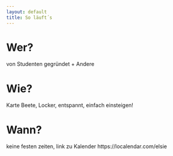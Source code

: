 ```yaml
---
layout: default
title: So läuft´s
---
```


<div class="articles">
	<h1 class="pageTitle">Wer?</h1>
	<p>von Studenten gegründet + Andere</p>
    <h1 class="pageTitle">Wie?</h1>
	<p>Karte Beete, Locker, entspannt, einfach einsteigen!</p>
    <h1 class="pageTitle">Wann?</h1>
	<p>keine festen zeiten, link zu Kalender https://localendar.com/elsie</p>
</div>

<!-- <div class="home" id="home"> -->
<!-- <h1 class="pageTitle">Neues aus dem Garten</h1>
  <ul class="posts noList">
    {% for post in paginator.posts %}
      <li>
        <span class="date">{{ post.date | date: '%B %d, %Y' }}</span>
        <h3><a class="post-link" href="{{ post.url | prepend: site.baseurl }}">{{ post.title }}</a></h3>
        <p>{% if post.description %}{{ post.description }}{% else %}{{ post.excerpt | strip_html }}{% endif %}</p>
      </li>
    {% endfor %}
  </ul> 
  <!-- Pagination links -->
  
  <!-- <div class="pagination"> -->
  <!--   {% if paginator.previous_page %}
      <a href="{{ paginator.previous_page_path | prepend: site.baseurl }}" class="previous button__outline">Newer Posts</a> 
    {% endif %}
    {% if paginator.next_page %}
      <a href="{{ paginator.next_page_path | prepend: site.baseurl }}" class="next button__outline">Older Posts</a>
    {% endif %} -->
<!--  </div> -->
<!-- </div> -->
